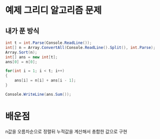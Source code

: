 # 예제 그리디 알고리즘 문제

## 내가 푼 방식
``` cs
int t = int.Parse(Console.ReadLine());
int[] n = Array.ConvertAll(Console.ReadLine().Split(), int.Parse);
Array.Sort(n);
int[] ans = new int[t];
ans[0] = n[0];

for(int i = 1; i < t; i++)
{
    ans[i] = n[i] + ans[i - 1];
}

Console.WriteLine(ans.Sum());
```

# 배운점
n값을 오름차순으로 정렬뒤 누적값을 계산해서 총합한 값으로 구현  



